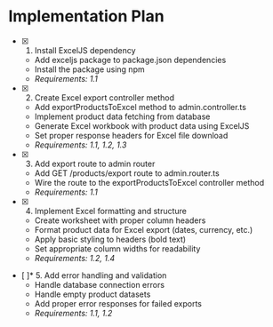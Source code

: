 # Implementation Plan

- [x] 1. Install ExcelJS dependency





  - Add exceljs package to package.json dependencies
  - Install the package using npm
  - _Requirements: 1.1_

- [x] 2. Create Excel export controller method





  - Add exportProductsToExcel method to admin.controller.ts
  - Implement product data fetching from database
  - Generate Excel workbook with product data using ExcelJS
  - Set proper response headers for Excel file download
  - _Requirements: 1.1, 1.2, 1.3_

- [x] 3. Add export route to admin router





  - Add GET /products/export route to admin.router.ts
  - Wire the route to the exportProductsToExcel controller method
  - _Requirements: 1.1_

- [x] 4. Implement Excel formatting and structure





  - Create worksheet with proper column headers
  - Format product data for Excel export (dates, currency, etc.)
  - Apply basic styling to headers (bold text)
  - Set appropriate column widths for readability
  - _Requirements: 1.2, 1.4_

- [ ]* 5. Add error handling and validation
  - Handle database connection errors
  - Handle empty product datasets
  - Add proper error responses for failed exports
  - _Requirements: 1.1, 1.2_